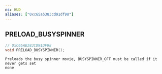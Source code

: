 ```yaml
---
ns: HUD
aliases: ["0xc65ab383cd91df98"]
---
```

## PRELOAD_BUSYSPINNER

```c
// 0xC65AB383CD91DF98
void PRELOAD_BUSYSPINNER();
```

```
Preloads the busy spinner movie, BUSYSPINNER_OFF must be called if it never gets set
none
```
